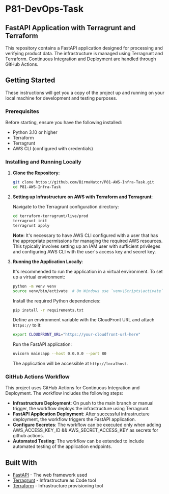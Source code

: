 # P81-DevOps-Task

## FastAPI Application with Terragrunt and Terraform

This repository contains a FastAPI application designed for processing and verifying product data. The infrastructure is managed using Terragrunt and Terraform. Continuous Integration and Deployment are handled through GitHub Actions.

## Getting Started

These instructions will get you a copy of the project up and running on your local machine for development and testing purposes.

### Prerequisites

Before starting, ensure you have the following installed:
- Python 3.10 or higher
- Terraform
- Terragrunt
- AWS CLI (configured with credentials)

### Installing and Running Locally

1. **Clone the Repository**:

    ```bash
    git clone https://github.com/BirmaNator/P81-AWS-Infra-Task.git
    cd P81-AWS-Infra-Task
    ```

2. **Setting up Infrastructure on AWS with Terraform and Terragrunt**:

    Navigate to the Terragrunt configuration directory:

    ```bash
    cd terraform-terragrunt/live/prod
    terragrunt init
    terragrunt apply
    ```

    **Note**: It's necessary to have AWS CLI configured with a user that has the appropriate permissions for managing the required AWS resources. This typically involves setting up an IAM user with sufficient privileges and configuring AWS CLI with the user's access key and secret key.

3. **Running the Application Locally**:

    It's recommended to run the application in a virtual environment. To set up a virtual environment:

    ```bash
    python -m venv venv
    source venv/bin/activate  # On Windows use `venv\Scripts\activate`
    ```

    Install the required Python dependencies:

    ```bash
    pip install -r requirements.txt
    ```

    Define an environment variable with the CloudFront URL and attach `https://` to it:

    ```bash
    export CLOUDFRONT_URL="https://your-cloudfront-url-here"
    ```

    Run the FastAPI application:

    ```bash
    uvicorn main:app --host 0.0.0.0 --port 80
    ```

    The application will be accessible at `http://localhost`.

### GitHub Actions Workflow

This project uses GitHub Actions for Continuous Integration and Deployment. The workflow includes the following steps:

- **Infrastructure Deployment**: On push to the main branch or manual trigger, the workflow deploys the infrastructure using Terragrunt.
- **FastAPI Application Deployment**: After successful infrastructure deployment, the workflow triggers the FastAPI application.
- **Configure Secretes**: The workflow can be executed only when adding AWS_ACCESS_KEY_ID && AWS_SECRET_ACCESS_KEY as secrets for github actions.
- **Automated Testing**: The workflow can be extended to include automated testing of the application endpoints.

## Built With

- [FastAPI](https://fastapi.tiangolo.com/) - The web framework used
- [Terragrunt](https://terragrunt.gruntwork.io/) - Infrastructure as Code tool
- [Terraform](https://www.terraform.io/) - Infrastructure provisioning tool
